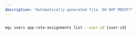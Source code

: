 ```yaml
---
description: "Automatically generated file. DO NOT MODIFY"
---
```


```bash

mgc users app-role-assignments list --user-id {user-id}

```